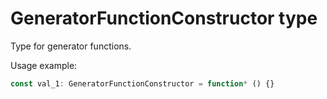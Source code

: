 # GeneratorFunctionConstructor type

Type for generator functions.

Usage example:

```typescript
const val_1: GeneratorFunctionConstructor = function* () {}
```
